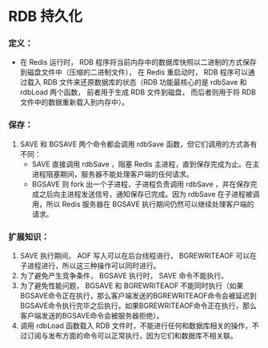 # RDB 持久化

### 定义：
- 在 Redis 运行时， RDB 程序将当前内存中的数据库快照以二进制的方式保存到磁盘文件中（压缩的二进制文件）， 在 Redis 重启动时， RDB 程序可以通过载入 RDB 文件来还原数据库的状态（RDB 功能最核心的是 rdbSave 和 rdbLoad 两个函数， 前者用于生成 RDB 文件到磁盘， 而后者则用于将 RDB 文件中的数据重新载入到内存中）。

### 保存：

1. SAVE 和 BGSAVE 两个命令都会调用 rdbSave 函数，但它们调用的方式各有不同：
    - SAVE 直接调用 rdbSave ，阻塞 Redis 主进程，直到保存完成为止。在主进程阻塞期间，服务器不能处理客户端的任何请求。
    - BGSAVE 则 fork 出一个子进程，子进程负责调用 rdbSave ，并在保存完成之后向主进程发送信号，通知保存已完成。因为 rdbSave 在子进程被调用，所以 Redis 服务器在 BGSAVE 执行期间仍然可以继续处理客户端的请求。

### 扩展知识：

1. SAVE 执行期间， AOF 写入可以在后台线程进行， BGREWRITEAOF 可以在子进程进行，所以这三种操作可以同时进行。
2. 为了避免产生竞争条件， BGSAVE 执行时， SAVE 命令不能执行。
3. 为了避免性能问题， BGSAVE 和 BGREWRITEAOF 不能同时执行（如果BGSAVE命令正在执行，那么客户端发送的BGREWRITEAOF命令会被延迟到BGSAVE命令执行完毕之后执行。如果BGREWRITEAOF命令正在执行，那么客户端发送的BGSAVE命令会被服务器拒绝）。
4. 调用 rdbLoad 函数载入 RDB 文件时，不能进行任何和数据库相关的操作，不过订阅与发布方面的命令可以正常执行，因为它们和数据库不相关联。
